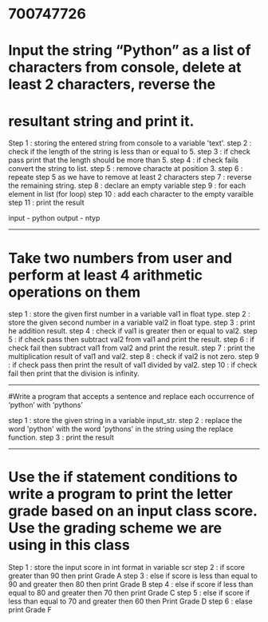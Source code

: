 # 700747726

# Input the string “Python” as a list of characters from console, delete at least 2 characters, reverse the
# resultant string and print it. 
Step 1 : storing the entered string from console to a variable 'text'.
step 2 : check if the length of the string is less than or equal to 5.
step 3 : if check pass print that the length should be more than 5.
step 4 : if check fails convert the string to list.
step 5 : remove characte at position 3.
step 6 : repeate step 5 as we have to remove at least 2 characters
step 7 : reverse the remaining string.
step 8 : declare an empty variable
step 9 : for each element in list (for loop)
step 10 : add each character to the empty varaible
step 11 : print the result 

input - python
output - ntyp

---------------------------------------------------------------------------------------------------------------------------------------------------------------------

# Take two numbers from user and perform at least 4 arithmetic operations on them

step 1 : store the given first number in a variable val1 in float type.
step 2 : store the given second number in a variable val2 in float type.
step 3 : print he addition result.
step 4 : check if val1 is greater then or equal to val2.
step 5 : if check pass then subtract val2 from val1 and print the result.
step 6 : if check fail then subtract val1 from val2 and print the result.
step 7 : print the multiplication result of val1 and val2.
step 8 : check if val2 is not zero.
step 9 : if check pass then print the result of val1 divided by val2.
step 10 : if check fail then print that the division is infinity.


---------------------------------------------------------------------------------------------------------------------------------------------------------------------

#Write a program that accepts a sentence and replace each occurrence of ‘python’ with ‘pythons’

step 1 : store the given string in a variable input_str.
step 2 : replace the word 'python' with the word 'pythons' in the string using the replace function.
step 3 : print the result

---------------------------------------------------------------------------------------------------------------------------------------------------------------------

# Use the if statement conditions to write a program to print the letter grade based on an input class score. Use the grading scheme we are using in this class

Step 1 : store the input score in int format in variable scr
step 2 : if score greater than 90 then print Grade A
step 3 : else if score is less than equal to 90 and greater then 80 then print Grade B
step 4 : else if score if less than equal to 80 and greater then 70 then print Grade C
step 5 : else if score if less than equal to 70 and greater then 60 then Print Grade D
step 6 : elase print Grade F










